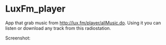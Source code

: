 # LuxFm_player

App that grab music from http://lux.fm/player/allMusic.do. 
Using it you can listen or download any track from this radiostation.

Screenshot: 
